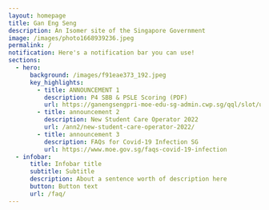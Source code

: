 ```yaml
---
layout: homepage
title: Gan Eng Seng
description: An Isomer site of the Singapore Government
image: /images/photo1668939236.jpeg
permalink: /
notification: Here's a notification bar you can use!
sections:
  - hero:
      background: /images/f91eae373_192.jpeg
      key_highlights:
        - title: ANNOUNCEMENT 1
          description: P4 SBB & PSLE Scoring (PDF)
          url: https://ganengsengpri-moe-edu-sg-admin.cwp.sg/qql/slot/u206/Quick%20Links/For%20Parents/P4%20SBB%20and%20PSLE%20scoring%20sharing.pdf
        - title: announcement 2
          description: New Student Care Operator 2022
          url: /ann2/new-student-care-operator-2022/
        - title: announcement 3
          description: FAQs for Covid-19 Infection SG
          url: https://www.moe.gov.sg/faqs-covid-19-infection
  - infobar:
      title: Infobar title
      subtitle: Subtitle
      description: About a sentence worth of description here
      button: Button text
      url: /faq/
---
```

